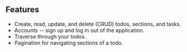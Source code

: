 ## Features
- Create, read, update, and delete (CRUD) todos, sections, and tasks.
- Accounts -- sign up and log in out of the application.
- Traverse through your todos.
- Pagination for navigating sections of a todo.
